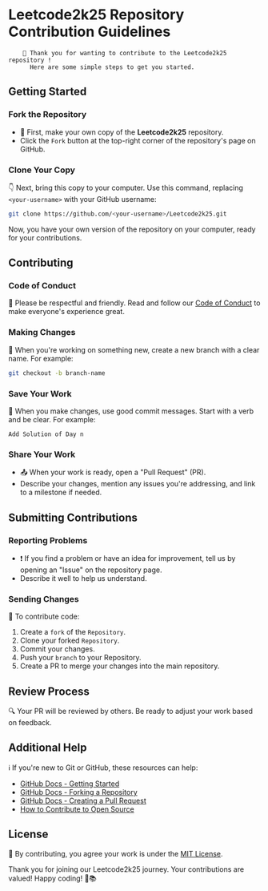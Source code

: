 # Leetcode2k25 Repository Contribution Guidelines

``` 
    🚀 Thank you for wanting to contribute to the Leetcode2k25 repository !
      Here are some simple steps to get you started.
```

## Getting Started

### Fork the Repository

- 🍴 First, make your own copy of the **Leetcode2k25** repository.
- Click the `Fork` button at the top-right corner of the repository's page on GitHub.

### Clone Your Copy

👇 Next, bring this copy to your computer. Use this command, replacing `<your-username>` with your GitHub username:

```bash
git clone https://github.com/<your-username>/Leetcode2k25.git
```

Now, you have your own version of the repository on your computer, ready for your contributions.

## Contributing

### Code of Conduct

🤝 Please be respectful and friendly. Read and follow our [Code of Conduct](CODE_OF_CONDUCT.md) to make everyone's experience great.

### Making Changes

🌟 When you're working on something new, create a new branch with a clear name. For example:

```bash
git checkout -b branch-name
```

### Save Your Work

💾 When you make changes, use good commit messages. Start with a verb and be clear.  For example:

```
Add Solution of Day n
```

### Share Your Work

- 📤 When your work is ready, open a "Pull Request" (PR). 
- Describe your changes, mention any issues you're addressing, and link to a milestone if needed.

## Submitting Contributions

### Reporting Problems

- ❗ If you find a problem or have an idea for improvement, tell us by opening an "Issue" on the repository page.
- Describe it well to help us understand.

### Sending Changes

🚀 To contribute code:

1. Create a `fork` of the `Repository`.
2. Clone your forked `Repository`.
2. Commit your changes.
3. Push your `branch` to your Repository.
4. Create a PR to merge your changes into the main repository.

## Review Process

🔍 Your PR will be reviewed by others. Be ready to adjust your work based on feedback.

## Additional Help

ℹ️ If you're new to Git or GitHub, these resources can help:

- [GitHub Docs - Getting Started](https://docs.github.com/en/get-started)
- [GitHub Docs - Forking a Repository](https://docs.github.com/en/get-started/quickstart/fork-a-repo)
- [GitHub Docs - Creating a Pull Request](https://docs.github.com/en/get-started/quickstart/opening-a-pull-request)
- [How to Contribute to Open Source](https://opensource.guide/how-to-contribute/)

## License

📄 By contributing, you agree your work is under the [MIT License](LICENSE.md).

Thank you for joining our Leetcode2k25 journey. Your contributions are valued! Happy coding! 🚀📚
